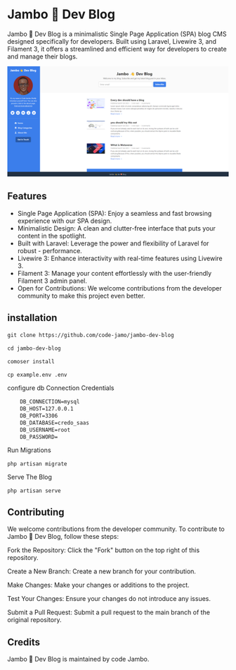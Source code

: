 # Jambo 👋 Dev Blog

Jambo 👋 Dev Blog is a minimalistic Single Page Application (SPA) blog CMS designed specifically for developers. Built using Laravel, Livewire 3, and Filament 3, it offers a streamlined and efficient way for developers to create and manage their blogs.

![ddfdf](https://github.com/code-jambo/jambo-dev-blog/blob/main/public/assets/images/screenshot.png?raw=true)

## Features

- Single Page Application (SPA): Enjoy a seamless and fast browsing experience with our SPA design.
- Minimalistic Design: A clean and clutter-free interface that puts your content in the spotlight.
- Built with Laravel: Leverage the power and flexibility of Laravel for robust - performance.
- Livewire 3: Enhance interactivity with real-time features using Livewire 3.
- Filament 3: Manage your content effortlessly with the user-friendly Filament 3 admin panel.
- Open for Contributions: We welcome contributions from the developer community to make this project even better.

## installation 

```[bash]
git clone https://github.com/code-jamo/jambo-dev-blog
```

```[bash]
cd jambo-dev-blog
```
```[bash]
comoser install
```
```[bash]
cp example.env .env
```
configure db Connection Credentials
```[env]
    DB_CONNECTION=mysql
    DB_HOST=127.0.0.1
    DB_PORT=3306
    DB_DATABASE=credo_saas
    DB_USERNAME=root
    DB_PASSWORD=
```

Run Migrations

    php artisan migrate

Serve The Blog
    
    php artisan serve


## Contributing

We welcome contributions from the developer community. To contribute to Jambo 👋 Dev Blog, follow these steps:

Fork the Repository: Click the "Fork" button on the top right of this repository.

Create a New Branch: Create a new branch for your contribution.

Make Changes: Make your changes or additions to the project.

Test Your Changes: Ensure your changes do not introduce any issues.

Submit a Pull Request: Submit a pull request to the main branch of the original repository.

## Credits
Jambo 👋 Dev Blog is maintained by code Jambo.

